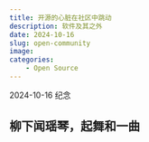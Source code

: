 ```yaml
---
title: 开源的心脏在社区中跳动
description: 软件及其之外
date: 2024-10-16
slug: open-community
image: 
categories:
    - Open Source
---
```


2024-10-16 纪念
## 柳下闻瑶琴，起舞和一曲
